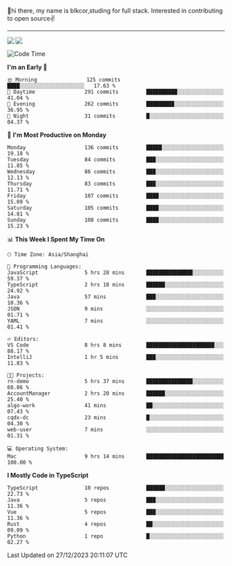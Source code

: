 👋hi there, my name is blkcor,studing for full stack.
Interested in contributing to open source✌️

<hr/>

![](https://github-readme-stats.vercel.app/api?username=blkcor)
<a href="https://github.com/blkcor/github-readme-stats">
    <img align="left" src="https://github-readme-stats.vercel.app/api/top-langs/?username=blkcor&hide=jupyter%20notebook,shaderlab,tex,c%23&langs_count=9" />
</a>


<!--START_SECTION:waka-->
![Code Time](http://img.shields.io/badge/Code%20Time-818%20hrs%2029%20mins-blue)

**I'm an Early 🐤** 

```text
🌞 Morning                125 commits         ████░░░░░░░░░░░░░░░░░░░░░   17.63 % 
🌆 Daytime                291 commits         ██████████░░░░░░░░░░░░░░░   41.04 % 
🌃 Evening                262 commits         █████████░░░░░░░░░░░░░░░░   36.95 % 
🌙 Night                  31 commits          █░░░░░░░░░░░░░░░░░░░░░░░░   04.37 % 
```
📅 **I'm Most Productive on Monday** 

```text
Monday                   136 commits         █████░░░░░░░░░░░░░░░░░░░░   19.18 % 
Tuesday                  84 commits          ███░░░░░░░░░░░░░░░░░░░░░░   11.85 % 
Wednesday                86 commits          ███░░░░░░░░░░░░░░░░░░░░░░   12.13 % 
Thursday                 83 commits          ███░░░░░░░░░░░░░░░░░░░░░░   11.71 % 
Friday                   107 commits         ████░░░░░░░░░░░░░░░░░░░░░   15.09 % 
Saturday                 105 commits         ████░░░░░░░░░░░░░░░░░░░░░   14.81 % 
Sunday                   108 commits         ████░░░░░░░░░░░░░░░░░░░░░   15.23 % 
```


📊 **This Week I Spent My Time On** 

```text
🕑︎ Time Zone: Asia/Shanghai

💬 Programming Languages: 
JavaScript               5 hrs 28 mins       ███████████████░░░░░░░░░░   59.37 % 
TypeScript               2 hrs 18 mins       ██████░░░░░░░░░░░░░░░░░░░   24.92 % 
Java                     57 mins             ███░░░░░░░░░░░░░░░░░░░░░░   10.36 % 
JSON                     9 mins              ░░░░░░░░░░░░░░░░░░░░░░░░░   01.71 % 
YAML                     7 mins              ░░░░░░░░░░░░░░░░░░░░░░░░░   01.41 % 

🔥 Editors: 
VS Code                  8 hrs 8 mins        ██████████████████████░░░   88.17 % 
IntelliJ                 1 hr 5 mins         ███░░░░░░░░░░░░░░░░░░░░░░   11.83 % 

🐱‍💻 Projects: 
rn-demo                  5 hrs 37 mins       ███████████████░░░░░░░░░░   60.86 % 
AccountManager           2 hrs 20 mins       ██████░░░░░░░░░░░░░░░░░░░   25.40 % 
algo-work                41 mins             ██░░░░░░░░░░░░░░░░░░░░░░░   07.43 % 
cqdx-dc                  23 mins             █░░░░░░░░░░░░░░░░░░░░░░░░   04.30 % 
web-user                 7 mins              ░░░░░░░░░░░░░░░░░░░░░░░░░   01.31 % 

💻 Operating System: 
Mac                      9 hrs 14 mins       █████████████████████████   100.00 % 
```

**I Mostly Code in TypeScript** 

```text
TypeScript               10 repos            ██████░░░░░░░░░░░░░░░░░░░   22.73 % 
Java                     5 repos             ███░░░░░░░░░░░░░░░░░░░░░░   11.36 % 
Vue                      5 repos             ███░░░░░░░░░░░░░░░░░░░░░░   11.36 % 
Rust                     4 repos             ██░░░░░░░░░░░░░░░░░░░░░░░   09.09 % 
Python                   1 repo              █░░░░░░░░░░░░░░░░░░░░░░░░   02.27 % 
```




 Last Updated on 27/12/2023 20:11:07 UTC
<!--END_SECTION:waka-->


